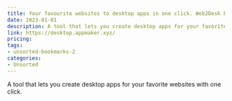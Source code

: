 ```yaml
---
title: Your favourite websites to desktop apps in one click. Web2Desk by appmaker.xyz 
date: 2023-01-01
description: A tool that lets you create desktop apps for your favorite websites with one click.
link: https://desktop.appmaker.xyz/
pricing: 
tags: 
- unsorted-bookmarks-2 
categories: 
- Unsorted 
---
```


A tool that lets you create desktop apps for your favorite websites with one click.